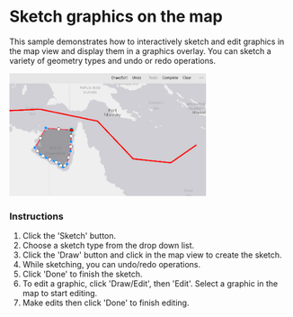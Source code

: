 # Sketch graphics on the map

This sample demonstrates how to interactively sketch and edit graphics in the map view and display them in a graphics overlay. You can sketch a variety of geometry types and undo or redo operations.

<img src="SketchOnMap.jpg" width="350"/>

### Instructions

1. Click the 'Sketch' button.
2. Choose a sketch type from the drop down list.
3. Click the 'Draw' button and click in the map view to create the sketch.
4. While sketching, you can undo/redo operations.
5. Click 'Done' to finish the sketch.
6. To edit a graphic, click 'Draw/Edit', then 'Edit'. Select a graphic in the map to start editing.
7. Make edits then click 'Done' to finish editing.